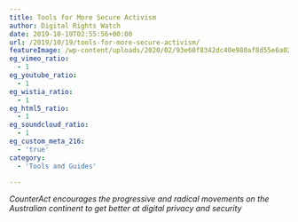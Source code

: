 ```yaml
---
title: Tools for More Secure Activism
author: Digital Rights Watch
date: 2019-10-19T02:55:56+00:00
url: /2019/10/19/tools-for-more-secure-activism/
featureImage: /wp-content/uploads/2020/02/93e60f8342dc40e980af8d55e6a02960_18.jpg
eg_vimeo_ratio:
  - 1
eg_youtube_ratio:
  - 1
eg_wistia_ratio:
  - 1
eg_html5_ratio:
  - 1
eg_soundcloud_ratio:
  - 1
eg_custom_meta_216:
  - 'true'
category:
  - 'Tools and Guides'

---
```

_CounterAct encourages the progressive and radical movements on the Australian continent to get better at digital privacy and security_
